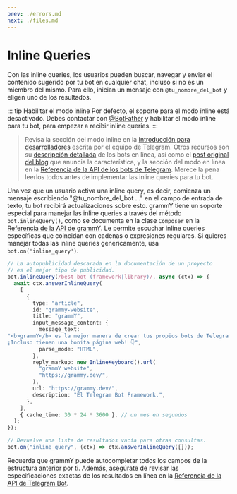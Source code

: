 ```yaml
---
prev: ./errors.md
next: ./files.md
---
```


# Inline Queries

Con las inline queries, los usuarios pueden buscar, navegar y enviar el contenido sugerido por tu bot en cualquier chat, incluso si no es un miembro del mismo.
Para ello, inician un mensaje con `@tu_nombre_del_bot` y eligen uno de los resultados.

::: tip Habilitar el modo inline
Por defecto, el soporte para el modo inline está desactivado. Debes contactar con [@BotFather](https://t.me/BotFather) y habilitar el modo inline para tu bot, para empezar a recibir inline queries.
:::

> Revisa la sección del modo inline en la [Introducción para desarrolladores](https://core.telegram.org/bots#inline-mode) escrita por el equipo de Telegram.
> Otros recursos son su [descripción detallada](https://core.telegram.org/bots/inline) de los bots en línea, así como el [post original del blog](https://telegram.org/blog/inline-bots) que anuncia la característica, y la sección del modo en línea en la [Referencia de la API de los bots de Telegram](https://core.telegram.org/bots/api#inline-mode).
> Merece la pena leerlos todos antes de implementar las inline queries para tu bot.

Una vez que un usuario activa una inline query, es decir, comienza un mensaje escribiendo "@tu_nombre_del_bot ..." en el campo de entrada de texto, tu bot recibirá actualizaciones sobre esto.
grammY tiene un soporte especial para manejar las inline queries a través del método `bot.inlineQuery()`, como se documenta en la clase `Composer` en la [Referencia de la API de grammY](https://doc.deno.land/https://deno.land/x/grammy/mod.ts/~/Composer#inlineQuery).
Le permite escuchar inline queries específicas que coincidan con cadenas o expresiones regulares.
Si quieres manejar todas las inline queries genéricamente, usa `bot.on('inline_query')`.

```ts
// La autopublicidad descarada en la documentación de un proyecto
// es el mejor tipo de publicidad.
bot.inlineQuery(/best bot (framework|library)/, async (ctx) => {
  await ctx.answerInlineQuery(
    [
      {
        type: "article",
        id: "grammy-website",
        title: "grammY",
        input_message_content: {
          message_text:
"<b>grammY</b> es la mejor manera de crear tus propios bots de Telegram. \
¡Incluso tienen una bonita página web! 👇",
          parse_mode: "HTML",
        },
        reply_markup: new InlineKeyboard().url(
          "grammY website",
          "https://grammy.dev/",
        ),
        url: "https://grammy.dev/",
        description: "El Telegram Bot Framework.",
      },
    ],
    { cache_time: 30 * 24 * 3600 }, // un mes en segundos
  );
});

// Devuelve una lista de resultados vacía para otras consultas.
bot.on("inline_query", (ctx) => ctx.answerInlineQuery([]));
```

Recuerda que grammY puede autocompletar todos los campos de la estructura anterior por ti.
Además, asegúrate de revisar las especificaciones exactas de los resultados en línea en la [Referencia de la API de Telegram Bot](https://core.telegram.org/bots/api#inlinequeryresult).
